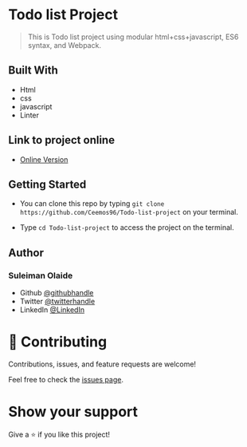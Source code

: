 # Todo list Project

> This is Todo list project using modular html+css+javascript, ES6 syntax, and Webpack.


## Built With

- Html
- css
- javascript
- Linter

## Link to project online
- [Online Version](https://ceemos96.github.io/Todo-list-project/)

## Getting Started

- You can clone this repo by typing `git clone https://github.com/Ceemos96/Todo-list-project` on your terminal.

- Type `cd Todo-list-project` to access the project on the terminal.

## Author
### **Suleiman Olaide**

- Github [@githubhandle](https://github.com/ceemos96)
- Twitter [@twitterhandle](https://twitter.com/ceemos_dev)
- LinkedIn [@LinkedIn](https://www.linkedin.com/in/suleiman-olaide-97689b154/)

# 🤝 Contributing

Contributions, issues, and feature requests are welcome!

Feel free to check the [issues page](https://github.com/Ceemos96/Todo-list-project/issues).

# Show your support

Give a ⭐️ if you like this project!

